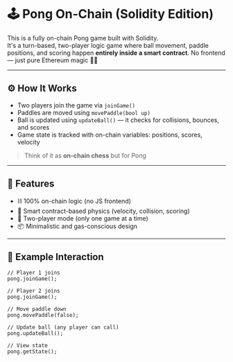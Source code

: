 # 🕹️ Pong On-Chain (Solidity Edition)        
        
This is a fully on-chain Pong game built with Solidity.      
It's a turn-based, two-player logic game where ball movement, paddle positions, and scoring happen **entirely inside a smart contract**. No frontend — just pure Ethereum magic 🧙‍♂️      
        
---      
       
## ⚙️ How It Works      
       
- Two players join the game via `joinGame()`        
- Paddles are moved using `movePaddle(bool up)`          
- Ball is updated using `updateBall()` — it checks for collisions, bounces, and scores   
- Game state is tracked with on-chain variables: positions, scores, velocity        
    
> Think of it as **on-chain chess** but for Pong         
        
---       
       
## 🚀 Features     
  
- ⛓️ 100% on-chain logic (no JS frontend)         
- 🧠 Smart contract-based physics (velocity, collision, scoring)     
- 👥 Two-player mode (only one game at a time)     
- 📦 Minimalistic and gas-conscious design    
    
---
      
## 🧪 Example Interaction 

```solidity   
// Player 1 joins
pong.joinGame();  

// Player 2 joins  
pong.joinGame();

// Move paddle down
pong.movePaddle(false);   

// Update ball (any player can call)
pong.updateBall();

// View state
pong.getState();   
